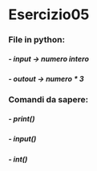 # Esercizio05
### File in python:
#####  - input -> numero intero
#####  - outout -> numero * 3
##### 
### Comandi da sapere:
##### - print()
##### - input()
##### - int() 
